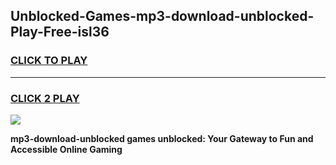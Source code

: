 
## Unblocked-Games-mp3-download-unblocked-Play-Free-isl36
<h3>
<a href="https://premium76.site?title=mp3-download-unblocked&ref=23A">CLICK TO PLAY</a></h3>
<hr>

<h3>
<a href="https://premium76.site?title=mp3-download-unblocked&ref=23A">CLICK 2 PLAY</a>
  
</h3>

<a href="https://premium76.site?title=mp3-download-unblocked&ref=23A"><img src="https://clearcache.store/games.png"></a>


**mp3-download-unblocked games unblocked: Your Gateway to Fun and Accessible Online Gaming**
